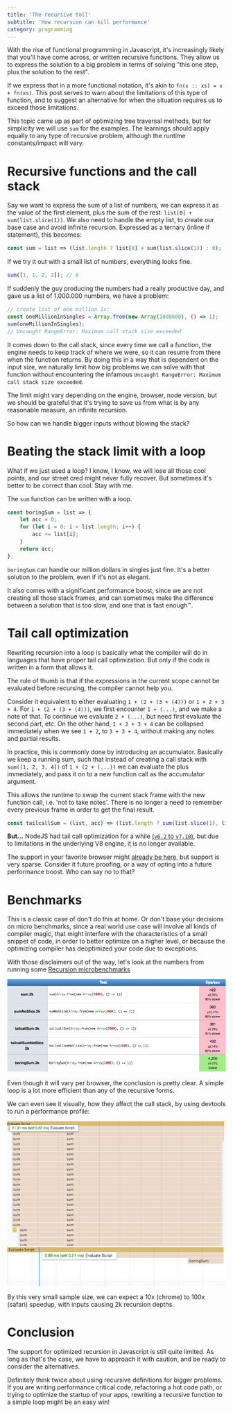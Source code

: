```yaml
---
title: 'The recursive toll'
subtitle: 'How recursion can kill performance'
category: programming
---
```


With the rise of functional programming in Javascript, it's increasingly likely
that you'll have come across, or written recursive functions. They allow us to
express the solution to a big problem in terms of solving "this one step,
plus the solution to the rest".

If we express that in a more functional notation, it's akin to `fn(x :: xs) = x + fn(xs)`.
This post serves to warn about the limitations of this type of function, and to
suggest an alternative for when the situation requires us to exceed those limitations.

This topic came up as part of optimizing tree traversal methods, but for simplicity
we will use `sum` for the examples. The learnings should apply equally to any
type of recursive problem, although the runtime constants/impact will vary.

<!-- cut -->

# Recursive functions and the call stack

Say we want to express the sum of a list of numbers, we can express it as the
value of the first element, plus the sum of the rest: `list[0] + sum(list.slice(1))`.
We also need to handle the empty list, to create our base case and avoid infinite
recursion. Expressed as a ternary (inline if statement), this becomes:

```js
const sum = list => (list.length ? list[0] + sum(list.slice(1)) : 0);
```

If we try it out with a small list of numbers, everything looks fine.

```js
sum([1, 1, 2, 2]); // 6
```

If suddenly the guy producing the numbers had a really productive day, and gave us
a list of 1.000.000 numbers, we have a problem:

```js
// create list of one million 1s:
const oneMillionInSingles = Array.from(new Array(1000000), () => 1);
sum(oneMillionInSingles);
// Uncaught RangeError: Maximum call stack size exceeded
```

It comes down to the call stack, since every time we call a function, the engine
needs to keep track of where we were, so it can resume from there when the function
returns. By doing this in a way that is dependent on the input size, we naturally
limit how big problems we can solve with that function without encountering the
infamous `Uncaught RangeError: Maximum call stack size exceeded`.

The limit might vary depending on the engine, browser, node version, but we should
be grateful that it's trying to save us from what is by any reasonable measure,
an infinite recursion.

So how can we handle bigger inputs without blowing the stack?

# Beating the stack limit with a loop

What if we just used a loop? I know, I know, we will lose all those cool points,
and our street cred might never fully recover. But sometimes it's better to be
correct than cool. Stay with me.

The `sum` function can be written with a loop.

```js
const boringSum = list => {
	let acc = 0;
	for (let i = 0; i < list.length; i++) {
		acc += list[i];
	}
	return acc;
};
```

`boringSum` can handle our million dollars in singles just fine. It's a better
solution to the problem, even if it's not as elegant.

It also comes with a significant performance boost, since we are not creating all
those stack frames, and can sometimes make the difference between a solution
that is too slow, and one that is fast enough™.

# Tail call optimization

Rewriting recursion into a loop is basically what the compiler will do in
languages that have proper tail call optimization. But only if the code is written
in a form that allows it.

The rule of thumb is that if the expressions in the current scope cannot be
evaluated before recursing, the compiler cannot help you.

Consider it equivalent to either evaluating `1 + (2 + (3 + (4)))` or `1 + 2 + 3 + 4`.
For `1 + (2 + (3 + (4)))`, we first encounter `1 + (...)`, and we make a note of that.
To continue we evaluate `2 + (...)`, but need first evaluate the second part, etc.
On the other hand, `1 + 2 + 3 + 4` can be collapsed immediately when we see `1 + 2`,
to `3 + 3 + 4`, without making any notes and partial results.

In practice, this is commonly done by introducing an accumulator. Basically we keep a running sum,
such that instead of creating a call stack with `sum([1, 2, 3, 4])` of `1 + (2 + (...))`
we can evaluate the plus immediately, and pass it on to a new function call as the accumulator argument.

This allows the runtime to swap the current stack frame with the new function call, i.e.
'not to take notes'. There is no longer a need to remember every previous frame
in order to get the final result.

```js
const tailcallSum = (list, acc) => (list.length ? sum(list.slice(1), list[0] + acc) : acc);
```

**But...** NodeJS had tail call optimization for a while
[(`v6.2` to `v7.10`)][stackoverflow-tco], but due to limitations in the
underlying V8 engine, it is no longer available.

The support in your favorite browser might [already be here](<https://kangax.github.io/compat-table/es6/#test-proper_tail_calls_(tail_call_optimisation)>),
but support is very sparse. Consider it future proofing, or a way of opting into
a future performance boost. Who can say no to that?

# Benchmarks

This is a classic case of don't do this at home. Or don't base your decisions on
micro benchmarks, since a real world use case will involve all kinds of
compiler magic, that might interfere with the characteristics of a small snippet
of code, in order to better optimize on a higher level, or because the optimizing
compiler has deoptimized your code due to exceptions.

With those disclaimers out of the way, let's look at the numbers from running
some [Recursion microbenchmarks](https://jsperf.com/recursion-stack)

![call stack results](/assets/images/callstack-benchmark.png)

Even though it will vary per browser, the conclusion is pretty clear.
A simple loop is a lot more efficient than any of the recursive forms.

We can even see it visually, how they affect the call stack, by using devtools to run a performance profile:

![call stack results](/assets/images/callstack-recursion-perf.png)
![call stack results](/assets/images/callstack-boringsum-perf.png)

By this very small sample size, we can expect a 10x (chrome) to 100x (safari) speedup,
with inputs causing 2k recursion depths.

# Conclusion

The support for optimized recursion in Javascript is still quite limited.
As long as that's the case, we have to approach it with caution, and be ready to
consider the alternatives.

Definitely think twice about using recursive definitions for bigger problems.
If you are writing performance critical code, refactoring a hot code path, or
trying to optimize the startup of your apps, rewriting a recursive function to
a simple loop might be an easy win!

[stackoverflow-tco]: https://stackoverflow.com/questions/23260390/node-js-tail-call-optimization-possible-or-not#30369729
